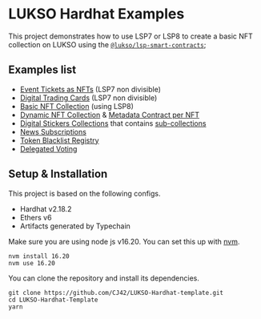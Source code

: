 # LUKSO Hardhat Examples

This project demonstrates how to use LSP7 or LSP8 to create a basic NFT collection on LUKSO using the [`@lukso/lsp-smart-contracts`](https://github.com/lukso-network/universalprofile-smart-contracts);

## Examples list

- [Event Tickets as NFTs](./contracts/Example-1/EventsTickersNFT.sol) (LSP7 non divisible)
- [Digital Trading Cards](./contracts/Example-2/DigitalTradingCards.sol) (LSP7 non divisible)
- [Basic NFT Collection](./contracts/Example-3/BasicNFTCollection.sol) (using LSP8)
- [Dynamic NFT Collection](./contracts/Example-4/DynamicNFTCollection.sol) & [Metadata Contract per NFT](./contracts/Example-4/DynamicNFTMetadataContract.sol)
- [Digital Stickers Collections](./contracts/Example-5/LSP8DigitalStickersCollection.sol) that contains [sub-collections](./contracts/Example-5/LSP7DigitalStickers.sol)
- [News Subscriptions](./contracts/LSP1/NewsSubscription.sol)
- [Token Blacklist Registry](./contracts/LSP1/TokenBlacklistRegistry.sol)
- [Delegated Voting](./contracts/Advanced/DelegatedVoting.sol)

## Setup & Installation

This project is based on the following configs.

- Hardhat v2.18.2
- Ethers v6
- Artifacts generated by Typechain

Make sure you are using node js v16.20. You can set this up with [nvm](https://github.com/nvm-sh/nvm).

```shell
nvm install 16.20
nvm use 16.20
```

You can clone the repository and install its dependencies.

```shell
git clone https://github.com/CJ42/LUKSO-Hardhat-template.git
cd LUKSO-Hardhat-Template
yarn
```

